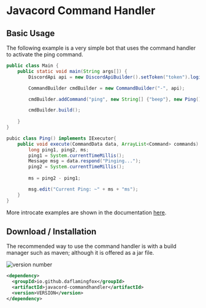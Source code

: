 # Javacord Command Handler

## Basic Usage
The following example is a very simple bot that uses the command handler to activate the ping command.
```java
public class Main {
    public static void main(String args[]) {
        DiscordApi api = new DiscordApiBuilder().setToken("token").login().join();

        CommandBuilder cmdBuilder = new CommandBuilder("-", api);

        cmdBuilder.addCommand("ping", new String[] {"beep"}, new Ping(), "Shows the bot's current ping.", "-ping");

        cmdBuilder.build();
        
    }
}

pubic class Ping() implements IExecutor{
    public void execute(CommandData data, ArrayList<Command> commands) {
        long ping1, ping2, ms;
        ping1 = System.currentTimeMillis();
        Message msg = data.respond("Pinging...");
        ping2 = System.currentTimeMillis();
        
        ms = ping2 - ping1;

        msg.edit("Current Ping: ~" + ms + "ms");
    }
}
```
More introcate examples are shown in the documentation [here](daflamingfox.github.io/Javacord-CommandHandler).

## Download / Installation
The recommended way to use the command handler is with a build manager such as maven; although it is offered as a jar file.

![version number](https://img.shields.io/github/v/release/DAflamingFOX/Javacord-CommandHandler?label=VERSION%20-%3E&style=flat-square)
```xml
<dependency>
  <groupId>io.github.daflamingfox</groupId>
  <artifactId>javacord-commandhandler</artifactId>
  <version>VERSION</version>
</dependency>
```
